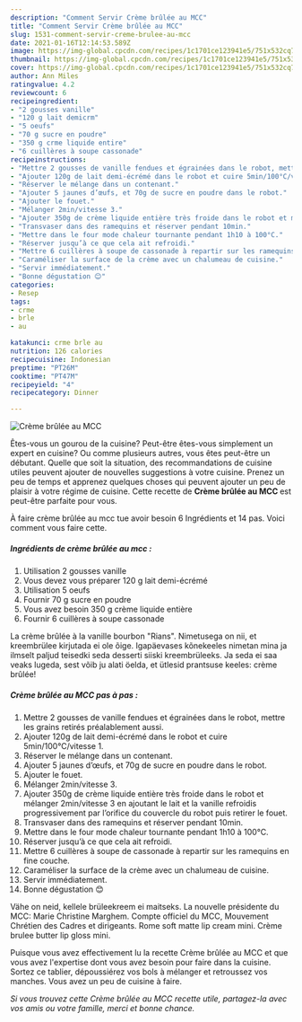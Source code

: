 ```yaml
---
description: "Comment Servir Crème brûlée au MCC"
title: "Comment Servir Crème brûlée au MCC"
slug: 1531-comment-servir-creme-brulee-au-mcc
date: 2021-01-16T12:14:53.589Z
image: https://img-global.cpcdn.com/recipes/1c1701ce123941e5/751x532cq70/creme-brulee-au-mcc-photo-principale-de-la-recette.jpg
thumbnail: https://img-global.cpcdn.com/recipes/1c1701ce123941e5/751x532cq70/creme-brulee-au-mcc-photo-principale-de-la-recette.jpg
cover: https://img-global.cpcdn.com/recipes/1c1701ce123941e5/751x532cq70/creme-brulee-au-mcc-photo-principale-de-la-recette.jpg
author: Ann Miles
ratingvalue: 4.2
reviewcount: 6
recipeingredient:
- "2 gousses vanille"
- "120 g lait demicrm"
- "5 oeufs"
- "70 g sucre en poudre"
- "350 g crme liquide entire"
- "6 cuillères à soupe cassonade"
recipeinstructions:
- "Mettre 2 gousses de vanille fendues et égrainées dans le robot, mettre les grains retirés préalablement aussi."
- "Ajouter 120g de lait demi-écrémé dans le robot et cuire 5min/100°C/vitesse 1."
- "Réserver le mélange dans un contenant."
- "Ajouter 5 jaunes d’œufs, et 70g de sucre en poudre dans le robot."
- "Ajouter le fouet."
- "Mélanger 2min/vitesse 3."
- "Ajouter 350g de crème liquide entière très froide dans le robot et mélanger 2min/vitesse 3 en ajoutant le lait et la vanille refroidis progressivement par l’orifice du couvercle du robot puis retirer le fouet."
- "Transvaser dans des ramequins et réserver pendant 10min."
- "Mettre dans le four mode chaleur tournante pendant 1h10 à 100°C."
- "Réserver jusqu’à ce que cela ait refroidi."
- "Mettre 6 cuillères à soupe de cassonade à repartir sur les ramequins en fine couche."
- "Caraméliser la surface de la crème avec un chalumeau de cuisine."
- "Servir immédiatement."
- "Bonne dégustation 😊"
categories:
- Resep
tags:
- crme
- brle
- au

katakunci: crme brle au 
nutrition: 126 calories
recipecuisine: Indonesian
preptime: "PT26M"
cooktime: "PT47M"
recipeyield: "4"
recipecategory: Dinner

---
```



![Crème brûlée au MCC](https://img-global.cpcdn.com/recipes/1c1701ce123941e5/751x532cq70/creme-brulee-au-mcc-photo-principale-de-la-recette.jpg)

Êtes-vous un gourou de la cuisine? Peut-être êtes-vous simplement un expert en cuisine? Ou comme plusieurs autres, vous êtes peut-être un débutant. Quelle que soit la situation, des recommandations de cuisine utiles peuvent ajouter de nouvelles suggestions à votre cuisine. Prenez un peu de temps et apprenez quelques choses qui peuvent ajouter un peu de plaisir à votre régime de cuisine. Cette recette de <strong> Crème brûlée au MCC </strong> est peut-être parfaite pour vous.

<!--inarticleads1-->

À faire crème brûlée au mcc tue avoir besoin 6 Ingrédients et 14 pas. Voici comment vous faire cette.

##### Ingrédients de crème brûlée au mcc :

1. Utilisation 2 gousses vanille
1. Vous devez vous préparer 120 g lait demi-écrémé
1. Utilisation 5 oeufs
1. Fournir 70 g sucre en poudre
1. Vous avez besoin 350 g crème liquide entière
1. Fournir 6 cuillères à soupe cassonade


La crème brûlée à la vanille bourbon &#34;Rians&#34;. Nimetusega on nii, et kreembrülee kirjutada ei ole õige. Igapäevases kõnekeeles nimetan mina ja ilmselt paljud teisedki seda desserti siiski kreembrüleeks. Ja seda ei saa veaks lugeda, sest võib ju alati öelda, et ütlesid prantsuse keeles: crème brûlée! 

<!--inarticleads2-->

##### Crème brûlée au MCC pas à pas :

1. Mettre 2 gousses de vanille fendues et égrainées dans le robot, mettre les grains retirés préalablement aussi.
1. Ajouter 120g de lait demi-écrémé dans le robot et cuire 5min/100°C/vitesse 1.
1. Réserver le mélange dans un contenant.
1. Ajouter 5 jaunes d’œufs, et 70g de sucre en poudre dans le robot.
1. Ajouter le fouet.
1. Mélanger 2min/vitesse 3.
1. Ajouter 350g de crème liquide entière très froide dans le robot et mélanger 2min/vitesse 3 en ajoutant le lait et la vanille refroidis progressivement par l’orifice du couvercle du robot puis retirer le fouet.
1. Transvaser dans des ramequins et réserver pendant 10min.
1. Mettre dans le four mode chaleur tournante pendant 1h10 à 100°C.
1. Réserver jusqu’à ce que cela ait refroidi.
1. Mettre 6 cuillères à soupe de cassonade à repartir sur les ramequins en fine couche.
1. Caraméliser la surface de la crème avec un chalumeau de cuisine.
1. Servir immédiatement.
1. Bonne dégustation 😊


Vähe on neid, kellele brüleekreem ei maitseks. La nouvelle présidente du MCC: Marie Christine Marghem. Compte officiel du MCC, Mouvement Chrétien des Cadres et dirigeants. Rome soft matte lip cream mini. Crème brulee butter lip gloss mini. 

<!--inarticleads1-->

<p>
Puisque vous avez effectivement lu la recette Crème brûlée au MCC et que vous avez l'expertise dont vous avez besoin pour faire dans la cuisine. Sortez ce tablier, dépoussiérez vos bols à mélanger et retroussez vos manches. Vous avez un peu de cuisine à faire.
</p>

<p>
<i>Si vous trouvez cette Crème brûlée au MCC recette utile, partagez-la avec vos amis ou votre famille, merci et bonne chance.</i>
</p>
